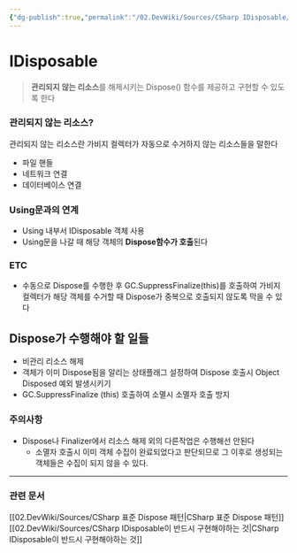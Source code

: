 ```yaml
---
{"dg-publish":true,"permalink":"/02.DevWiki/Sources/CSharp IDisposable/","noteIcon":"","created":"2024-10-13T23:54:47.000+09:00","updated":"2025-08-16T22:52:55.123+09:00"}
---
```


# IDisposable

> **관리되지 않는 리소스**를 해제시키는 Dispose() 함수를 제공하고 구현할 수 있도록 한다
### 관리되지 않는 리소스?

관리되지 않는 리소스란 가비지 컬렉터가 자동으로 수거하지 않는 리소스들을 말한다
* 파일 핸들
* 네트워크 연결
* 데이터베이스 연결

### Using문과의 연계
* Using 내부서 IDisposable 객체 사용
* Using문을 나갈 때 해당 객체의 **Dispose함수가 호출**된다

### ETC
* 수동으로 Dispose를 수행한 후 GC.SuppressFinalize(this)를 호출하여 가비지 컬렉터가 해당 객체를 수거할 때 Dispose가 중복으로 호출되지 않도록 막을 수 있다

## Dispose가 수행해야 할 일들
- 비관리 리소스 해제
- 객체가 이미 Dispose됨을 알리는 상태플래그 설정하여 Dispose 호출시 Object Disposed 예외 발생시키기
- GC.SuppressFinalize (this) 호출하여 소멸시 소멸자 호출 방지

### 주의사항
* Dispose나 Finalizer에서 리소스 해제 외의 다른작업은 수행해선 안된다
	* 소멸자 호출시 이미 객체 수집이 완료되었다고 판단되므로 그 이후로 생성되는 객체들은 수집이 되지 않을 수 있다.

---
### 관련 문서
[[02.DevWiki/Sources/CSharp 표준 Dispose 패턴\|CSharp 표준 Dispose 패턴]]
[[02.DevWiki/Sources/CSharp IDisposable이 반드시 구현해야하는 것\|CSharp IDisposable이 반드시 구현해야하는 것]]
